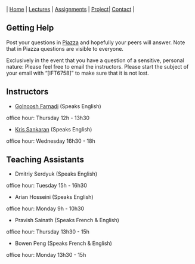 
| [Home](index.md) | [Lectures](lectures.md) | [Assignments](assignments.md) | [Project](project.md)| [Contact](contact.md) |

## Getting Help

Post your questions in [Piazza]( http://piazza.com/university_of_montreal/fall2019/ift6758) and hopefully your peers will answer.  Note that in Piazza questions are visible to everyone.

Exclusively in the event that you have a question of a sensitive, personal nature: Please feel free to email the instructors. Please start the subject of your email with “[IFT6758]” to make sure that it is not lost.

## Instructors

- [Golnoosh Farnadi](https://gfarnadi.github.io/) (Speaks English)

office hour: Thursday 12h - 13h30

- [Kris Sankaran](http://krisrs1128.github.io/personal-site/)  (Speaks English)

office hour: Wednesday 16h30 - 18h

 
## Teaching Assistants
 
- Dmitriy Serdyuk (Speaks English)

office hour: Tuesday 15h - 16h30
 
- Arian Hosseini (Speaks English)

office hour: Monday 9h - 10h30
 
- Pravish Sainath (Speaks French & English)

office hour: Thursday 13h30 - 15h

- Bowen Peng (Speaks French & English)

office hour: Monday 13h30 - 15h
 
 
